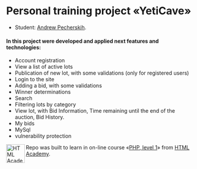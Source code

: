 # Personal training project «YetiCave»

* Student: [Andrew Pecherskih](https://up.htmlacademy.ru/php/9/user/108766).

#### In this project were developed and applied next features and technologies:
- Account registration
- View a list of active lots
- Publication of new lot, with some validations (only for registered users)
- Login to the site
- Adding a bid, with some validations
- Winner determinations
- Search
- Filtering lots by category
- View lot, with Bid Information, Time remaining until the end of the auction, Bid History.
- My bids
- MySql
- vulnerability protection



<a href="https://htmlacademy.ru/intensive/php"><img align="left" width="50" height="50" alt="HTML Academy" src="https://up.htmlacademy.ru/static/img/intensive/php/logo-for-github-2.png"></a>

Repo was built to learn in on-line course «[PHP, level 1](https://htmlacademy.ru/intensive/php)» from [HTML Academy](https://htmlacademy.ru).

